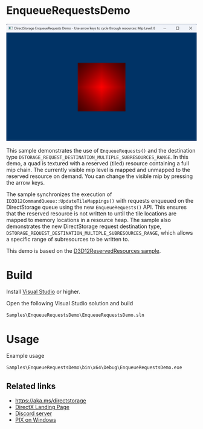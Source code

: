 # EnqueueRequestsDemo
<img src="EnqueueRequestsDemo.png" alt="EnqueueRequestsDemo GUI" width="600"/>

This sample demonstrates the use of `EnqueueRequests()` and the destination type
`DSTORAGE_REQUEST_DESTINATION_MULTIPLE_SUBRESOURCES_RANGE`. In this demo, a quad
is textured with a reserved (tiled) resource containing a full mip chain. The
currently visible mip level is mapped and unmapped to the reserved resource on
demand. You can change the visible mip by pressing the arrow keys.

The sample synchronizes the execution of
`ID3D12CommandQueue::UpdateTileMappings()` with requests enqueued on the
DirectStorage queue using the new `EnqueueRequests()` API. This ensures that the
reserved resource is not written to until the tile locations are mapped to
memory locations in a resource heap. The sample also demonstrates the new
DirectStorage request destination type,
`DSTORAGE_REQUEST_DESTINATION_MULTIPLE_SUBRESOURCES_RANGE`, which allows a
specific range of subresources to be written to.

This demo is based on the [D3D12ReservedResources sample](https://github.com/microsoft/DirectX-Graphics-Samples/tree/master/Samples/Desktop/D3D12ReservedResources).

# Build
Install [Visual Studio](http://www.visualstudio.com/downloads) or higher.

Open the following Visual Studio solution and build
```
Samples\EnqueueRequestsDemo\EnqueueRequestsDemo.sln
```

# Usage
Example usage
```
Samples\EnqueueRequestsDemo\bin\x64\Debug\EnqueueRequestsDemo.exe
```

## Related links
* https://aka.ms/directstorage
* [DirectX Landing Page](https://devblogs.microsoft.com/directx/landing-page/)
* [Discord server](http://discord.gg/directx)
* [PIX on Windows](https://devblogs.microsoft.com/pix/documentation/)